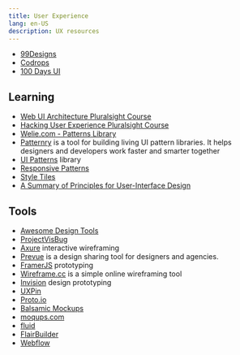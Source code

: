 ```yaml
---
title: User Experience
lang: en-US
description: UX resources
---
```


* [99Designs](https://99designs.com/)
* [Codrops](http://tympanus.net/codrops/)
* [100 Days UI](http://www.100daysui.com/)

## Learning

* [Web UI Architecture Pluralsight Course](http://www.pluralsight.com/courses/web-ui-architecture)
* [Hacking User Experience Pluralsight Course](http://www.pluralsight.com/courses/hacking-user-experience)
* [Welie.com - Patterns Library](http://welie.com/)
* [Patternry](http://patternry.com/) is a tool for building living UI pattern libraries. It helps designers and developers work faster and smarter together
* [UI Patterns](http://ui-patterns.com/) library
* [Responsive Patterns](https://responsivedesign.is/patterns)
* [Style Tiles](http://styletil.es/)
* [A Summary of Principles for User-Interface Design](http://www.sylvantech.com/~talin/projects/ui_design.html)

## Tools

* [Awesome Design Tools](https://github.com/LisaDziuba/Awesome-Design-Tools)
* [ProjectVisBug](https://github.com/GoogleChromeLabs/ProjectVisBug)
* [Axure](http://www.axure.com/) interactive wireframing
* [Prevue](https://prevue.it/) is a design sharing tool for designers and agencies.
* [FramerJS](http://framerjs.com/) prototyping
* [Wireframe.cc](https://wireframe.cc/) is a simple online wireframing tool
* [Invision](http://www.invisionapp.com/) design prototyping
* [UXPin](https://www.uxpin.com/)
* [Proto.io](https://proto.io/)
* [Balsamic Mockups](https://balsamiq.com/products/mockups/)
* [moqups.com](https://moqups.com/)
* [fluid](https://www.fluidui.com/)
* [FlairBuilder](http://flairbuilder.com/)
* [Webflow](https://flexbox.webflow.com/)

